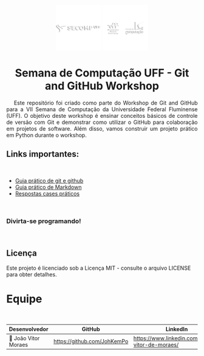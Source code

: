 <div align="center">
  <img src="images/4.png"width=" 120px">
  <img src="images/1.png"width=" 120px">
  <h1>Semana de Computação UFF - Git and GitHub Workshop</h1>
</div>

<p align = "justify"> &emsp; Este repositório foi criado como parte do Workshop de Git and GitHub para a VII Semana de Computação da Universidade Federal Fluminense (UFF). O objetivo deste workshop é ensinar conceitos básicos de controle de versão com Git e demonstrar como utilizar o GitHub para colaboração em projetos de software. Além disso, vamos construir um projeto prático em Python durante o workshop. </p>

## **Links importantes:**

<br>

- [Guia prático de git e github](https://github.com/JohKemPo/Github-Guide)
- [Guia prático de Markdown](https://github.com/JohKemPo/Github-Guide/blob/main/Markdown%20.md)
- [Respostas cases práticos](https://github.com/JohKemPo/VII-Semana-de-Computa-UFF-Github-Respostas)


<br>

### **Divirta-se programando!**

<br>

## **Licença**
Este projeto é licenciado sob a Licença MIT - consulte o arquivo LICENSE para obter detalhes.

<h1 id="Equipe">Equipe</h1><br>

<div align="center">

|     Desenvolvedor              |           GitHub             |       LinkedIn     |
|--------------------------------|------------------------------|--------------------|
|👤 João Vitor Moraes            |<https://github.com/JohKemPo>   |<https://www.linkedin.com/in/joao-vitor-de-moraes/>|
</div>



